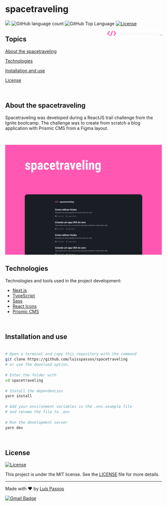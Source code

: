 # spacetraveling

<p>
  <img src="https://img.shields.io/badge/made%20by-LUIS%20PASSOS-FF57B2?style=flat-square">
  <img alt="GitHub language count" src="https://img.shields.io/github/languages/count/luisspassos/space-traveling?color=FF57B2&style=flat-square">
  <img alt="GitHub Top Language" src="https://img.shields.io/github/languages/top/luisspassos/space-traveling?color=FF57B2&style=flat-square">
  <a href="https://opensource.org/licenses/MIT">
    <img alt="License" src="https://img.shields.io/badge/license-MIT-FF57B2?style=flat-square">
  </a>

</p>

<img align="right" src="public/images/logo.svg" width="35%" alt="spacetraveling">

## Topics

[About the spacetraveling](#about-the-spacetraveling)

[Technologies](#technologies)

[Installation and use](#installation-and-use)

[License](#license)

<br>

## About the spacetraveling

Spacetraveling was developed during a ReactJS trail challenge from the Ignite bootcamp. The challenge was to create from scratch a blog application with Prismic CMS from a Figma layout.

<br>

<p align="center">
  <img src=".github/cover.png" alt="Home Page">
</p>

## Technologies



Technologies and tools used in the project development:

- [Next.js](https://nextjs.org/)
- [TypeScript](https://www.typescriptlang.org/)
- [Sass](https://sass-lang.com/)
- [React Icons](https://react-icons.github.io/react-icons/)
- [Prismic CMS](https://prismic.io/)

<br>

## Installation and use

```bash

# Open a terminal and copy this repository with the command
git clone https://github.com/luisspassos/spacetraveling
# or use the download option.

# Enter the folder with
cd spacetraveling

# Install the dependencies
yarn install

# Add your environment variables in the .env.example file
# and rename the file to .env

# Run the development server
yarn dev
```

<br>


## License
<a href="https://opensource.org/licenses/MIT">
    <img alt="License" src="https://img.shields.io/badge/license-MIT-FF57B2?style=flat-square">
</a>

<br>

This project is under the MIT license. See the [LICENSE](/LICENSE) file for more details.

---

Made with :heart: by [Luís Passos](https://github.com/luisspassos)


[![Gmail Badge](https://img.shields.io/badge/-luis.passos013@gmail.com-FF57B2?style=flat-square&logo=Gmail&logoColor=white&link=mailto:luis.passos013@gmail.com)](mailto:luis.passos013@gmail.com)
